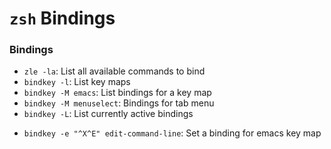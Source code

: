 # `zsh` Bindings

### Bindings

* `zle -la`: List all available commands to bind
* `bindkey -l`: List key maps
* `bindkey -M emacs`: List bindings for a key map
* `bindkey -M menuselect`: Bindings for tab menu
* `bindkey -L`: List currently active bindings
- `bindkey -e "^X^E" edit-command-line`: Set a binding for emacs key map
